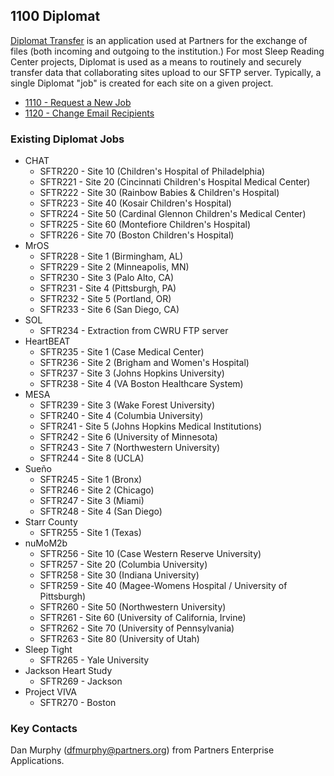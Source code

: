 ## 1100 Diplomat

[Diplomat Transfer](http://rc.partners.org/diplomat) is an application used at Partners for the exchange of files (both incoming and outgoing to the institution.) For most Sleep Reading Center projects, Diplomat is used as a means to routinely and securely transfer data that collaborating sites upload to our SFTP server. Typically, a single Diplomat "job" is created for each site on a given project.

- [1110 - Request a New Job](https://github.com/sleepepi/howto/blob/master/1000-file-transfer/1100-diplomat/1110-request-a-new-job.md)
- [1120 - Change Email Recipients](https://github.com/sleepepi/howto/blob/master/1000-file-transfer/1100-diplomat/1120-change-email-recipients.md)


### Existing Diplomat Jobs

- CHAT
    - SFTR220 - Site 10 (Children's Hospital of Philadelphia)
    - SFTR221 - Site 20 (Cincinnati Children's Hospital Medical Center)
    - SFTR222 - Site 30 (Rainbow Babies & Children's Hospital)
    - SFTR223 - Site 40 (Kosair Children's Hospital)
    - SFTR224 - Site 50 (Cardinal Glennon Children's Medical Center)
    - SFTR225 - Site 60 (Montefiore Children's Hospital)
    - SFTR226 - Site 70 (Boston Children's Hospital)
- MrOS
    - SFTR228 - Site 1 (Birmingham, AL)
    - SFTR229 - Site 2 (Minneapolis, MN)
    - SFTR230 - Site 3 (Palo Alto, CA)
    - SFTR231 - Site 4 (Pittsburgh, PA)
    - SFTR232 - Site 5 (Portland, OR)
    - SFTR233 - Site 6 (San Diego, CA)
- SOL
    - SFTR234 - Extraction from CWRU FTP server
- HeartBEAT
    - SFTR235 - Site 1 (Case Medical Center)
    - SFTR236 - Site 2 (Brigham and Women's Hospital)
    - SFTR237 - Site 3 (Johns Hopkins University)
    - SFTR238 - Site 4 (VA Boston Healthcare System)
- MESA
    - SFTR239 - Site 3 (Wake Forest University)
    - SFTR240 - Site 4 (Columbia University)
    - SFTR241 - Site 5 (Johns Hopkins Medical Institutions)
    - SFTR242 - Site 6 (University of Minnesota)
    - SFTR243 - Site 7 (Northwestern University)
    - SFTR244 - Site 8 (UCLA)
- Sueño
    - SFTR245 - Site 1 (Bronx)
    - SFTR246 - Site 2 (Chicago)
    - SFTR247 - Site 3 (Miami)
    - SFTR248 - Site 4 (San Diego)
- Starr County
    - SFTR255 - Site 1 (Texas)
- nuMoM2b
    - SFTR256 - Site 10 (Case Western Reserve University)
    - SFTR257 - Site 20 (Columbia University)
    - SFTR258 - Site 30 (Indiana University)
    - SFTR259 - Site 40 (Magee-Womens Hospital / University of Pittsburgh)
    - SFTR260 - Site 50 (Northwestern University)
    - SFTR261 - Site 60 (University of California, Irvine)
    - SFTR262 - Site 70 (University of Pennsylvania)
    - SFTR263 - Site 80 (University of Utah)
- Sleep Tight
    - SFTR265 - Yale University
- Jackson Heart Study
    - SFTR269 - Jackson
- Project VIVA
    - SFTR270 - Boston


### Key Contacts

Dan Murphy (dfmurphy@partners.org) from Partners Enterprise Applications.

